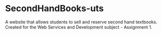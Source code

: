 # SecondHandBooks-uts
A website that allows students to sell and reserve second hand textbooks. Created for the Web Services and Development subject - Assignment 1.
